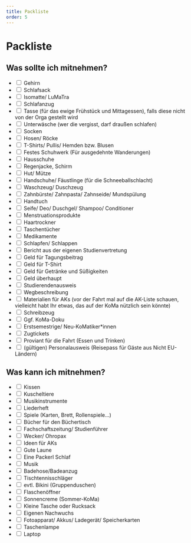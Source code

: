 ```yaml
---
title: Packliste
order: 5
---
```


# Packliste

## Was sollte ich mitnehmen?

<div class="not-prose leading-loose">

- <label><input type=checkbox> Gehirn </label>
- <label><input type=checkbox> Schlafsack </label>
- <label><input type=checkbox> Isomatte/ LuMaTra </label>
- <label><input type=checkbox> Schlafanzug </label>
- <label><input type=checkbox> Tasse (für das ewige Frühstück und Mittagessen), falls diese nicht von der Orga gestellt wird </label>
- <label><input type=checkbox> Unterwäsche (wer die vergisst, darf draußen schlafen) </label>
- <label><input type=checkbox> Socken </label>
- <label><input type=checkbox> Hosen/ Röcke </label>
- <label><input type=checkbox> T-Shirts/ Pullis/ Hemden bzw. Blusen </label>
- <label><input type=checkbox> Festes Schuhwerk (Für ausgedehnte Wanderungen) </label>
- <label><input type=checkbox> Hausschuhe </label>
- <label><input type=checkbox> Regenjacke, Schirm </label>
- <label><input type=checkbox> Hut/ Mütze </label>
- <label><input type=checkbox> Handschuhe/ Fäustlinge (für die Schneeballschlacht) </label>
- <label><input type=checkbox> Waschzeug/ Duschzeug </label>
- <label><input type=checkbox> Zahnbürste/ Zahnpasta/ Zahnseide/ Mundspülung </label>
- <label><input type=checkbox> Handtuch </label>
- <label><input type=checkbox> Seife/ Deo/ Duschgel/ Shampoo/ Conditioner </label>
- <label><input type=checkbox> Menstruationsprodukte </label>
- <label><input type=checkbox> Haartrockner </label>
- <label><input type=checkbox> Taschentücher </label>
- <label><input type=checkbox> Medikamente </label>
- <label><input type=checkbox> Schlapfen/ Schlappen </label>
- <label><input type=checkbox> Bericht aus der eigenen Studienvertretung </label>
- <label><input type=checkbox> Geld für Tagungsbeitrag </label>
- <label><input type=checkbox> Geld für T-Shirt </label>
- <label><input type=checkbox> Geld für Getränke und Süßigkeiten </label>
- <label><input type=checkbox> Geld überhaupt </label>
- <label><input type=checkbox> Studierendenausweis </label>
- <label><input type=checkbox> Wegbeschreibung </label>
- <label><input type=checkbox> Materialien für AKs (vor der Fahrt mal auf die AK-Liste schauen, vielleicht habt Ihr etwas, das auf der KoMa nützlich sein könnte) </label>
- <label><input type=checkbox> Schreibzeug </label>
- <label><input type=checkbox> Ggf. KoMa-Doku </label>
- <label><input type=checkbox> Erstsemestrige/ Neu-KoMatiker\*innen </label>
- <label><input type=checkbox> Zugtickets </label>
- <label><input type=checkbox> Proviant für die Fahrt (Essen und Trinken) </label>
- <label><input type=checkbox> (gültigen) Personalausweis (Reisepass für Gäste aus Nicht EU-Ländern) </label>

</div>

## Was kann ich mitnehmen?

<div class="not-prose leading-loose">

- <label><input type=checkbox> Kissen </label>
- <label><input type=checkbox> Kuscheltiere </label>
- <label><input type=checkbox> Musikinstrumente </label>
- <label><input type=checkbox> Liederheft </label>
- <label><input type=checkbox> Spiele (Karten, Brett, Rollenspiele...) </label>
- <label><input type=checkbox> Bücher für den Büchertisch </label>
- <label><input type=checkbox> Fachschaftszeitung/ Studienführer </label>
- <label><input type=checkbox> Wecker/ Ohropax </label>
- <label><input type=checkbox> Ideen für AKs </label>
- <label><input type=checkbox> Gute Laune </label>
- <label><input type=checkbox> Eine Packerl Schlaf </label>
- <label><input type=checkbox> Musik </label>
- <label><input type=checkbox> Badehose/Badeanzug </label>
- <label><input type=checkbox> Tischtennisschläger </label>
- <label><input type=checkbox> evtl. Bikini (Gruppenduschen) </label>
- <label><input type=checkbox> Flaschenöffner </label>
- <label><input type=checkbox> Sonnencreme (Sommer-KoMa) </label>
- <label><input type=checkbox> Kleine Tasche oder Rucksack </label>
- <label><input type=checkbox> Eigenen Nachwuchs </label>
- <label><input type=checkbox> Fotoapparat/ Akkus/ Ladegerät/ Speicherkarten </label>
- <label><input type=checkbox> Taschenlampe </label>
- <label><input type=checkbox> Laptop </label>

</div>

